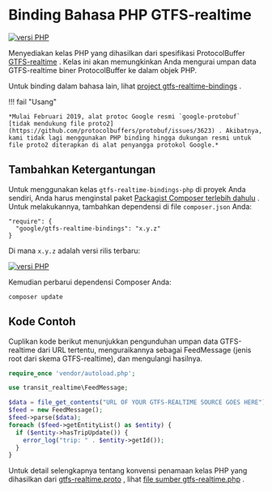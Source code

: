 # Binding Bahasa PHP GTFS-realtime

[![versi PHP](https://badge.fury.io/ph/google%2Fgtfs-realtime-bindings.svg)](https://badge.fury.io/ph/google%2Fgtfs-realtime-bindings)

Menyediakan kelas PHP yang dihasilkan dari spesifikasi ProtocolBuffer [GTFS-realtime](https://developers.google.com/transit/gtfs-realtime/) . Kelas ini akan memungkinkan Anda mengurai umpan data GTFS-realtime biner ProtocolBuffer ke dalam objek PHP.

Untuk binding dalam bahasa lain, lihat [project gtfs-realtime-bindings](https://github.com/google/gtfs-realtime-bindings) .

!!! fail "Usang"

    *Mulai Februari 2019, alat protoc Google resmi `google-protobuf` [tidak mendukung file proto2](https://github.com/protocolbuffers/protobuf/issues/3623) . Akibatnya, kami tidak lagi menggunakan PHP binding hingga dukungan resmi untuk file proto2 diterapkan di alat penyangga protokol Google.*

## Tambahkan Ketergantungan

Untuk menggunakan kelas `gtfs-realtime-bindings-php` di proyek Anda sendiri, Anda harus menginstal paket [Packagist Composer terlebih dahulu](https://packagist.org/packages/google/gtfs-realtime-bindings) . Untuk melakukannya, tambahkan dependensi di file `composer.json` Anda:

    "require": {
      "google/gtfs-realtime-bindings": "x.y.z"
    }

Di mana `x.y.z` adalah versi rilis terbaru:

[![versi PHP](https://badge.fury.io/ph/google%2Fgtfs-realtime-bindings.svg)](https://badge.fury.io/ph/google%2Fgtfs-realtime-bindings)

Kemudian perbarui dependensi Composer Anda:

    composer update

## Kode Contoh

Cuplikan kode berikut menunjukkan pengunduhan umpan data GTFS-realtime dari URL tertentu, menguraikannya sebagai FeedMessage (jenis root dari skema GTFS-realtime), dan mengulangi hasilnya.

```php
require_once 'vendor/autoload.php';

use transit_realtime\FeedMessage;

$data = file_get_contents("URL OF YOUR GTFS-REALTIME SOURCE GOES HERE");
$feed = new FeedMessage();
$feed->parse($data);
foreach ($feed->getEntityList() as $entity) {
  if ($entity->hasTripUpdate()) {
    error_log("trip: " . $entity->getId());
  }
}
```

Untuk detail selengkapnya tentang konvensi penamaan kelas PHP yang dihasilkan dari [gtfs-realtime.proto](https://developers.google.com/transit/gtfs-realtime/gtfs-realtime-proto) , lihat [file sumber gtfs-realtime.php](https://github.com/google/gtfs-realtime-bindings-php/blob/master/src/gtfs-realtime.php) .
